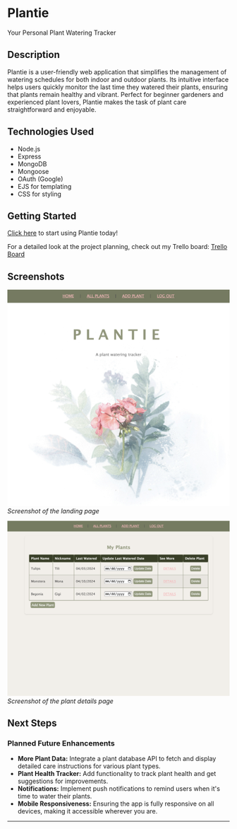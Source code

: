 # Plantie

Your Personal Plant Watering Tracker

## Description
Plantie is a user-friendly web application that simplifies the management of watering schedules for both indoor and outdoor plants. Its intuitive interface helps users quickly monitor the last time they watered their plants, ensuring that plants remain healthy and vibrant. Perfect for beginner gardeners and experienced plant lovers, Plantie makes the task of plant care straightforward and enjoyable.

## Technologies Used
- Node.js
- Express
- MongoDB
- Mongoose
- OAuth (Google)
- EJS for templating
- CSS for styling

## Getting Started
[Click here](https://plantie-880b8eedacd5.herokuapp.com) to start using Plantie today!

For a detailed look at the project planning, check out my Trello board:
[Trello Board](https://trello.com/invite/b/pHLMOyre/ATTIadfa8d321dfc753fc096e047b7b13e5d5621B452/plantie)

## Screenshots
![Landing Page](/public/images/landingpage.png)
*Screenshot of the landing page*

![Details Page](/public/images/allplants.png)
*Screenshot of the plant details page*

## Next Steps
### Planned Future Enhancements
- **More Plant Data:** Integrate a plant database API to fetch and display detailed care instructions for various plant types.
- **Plant Health Tracker:** Add functionality to track plant health and get suggestions for improvements.
- **Notifications:** Implement push notifications to remind users when it's time to water their plants.
- **Mobile Responsiveness:** Ensuring the app is fully responsive on all devices, making it accessible wherever you are.

---

